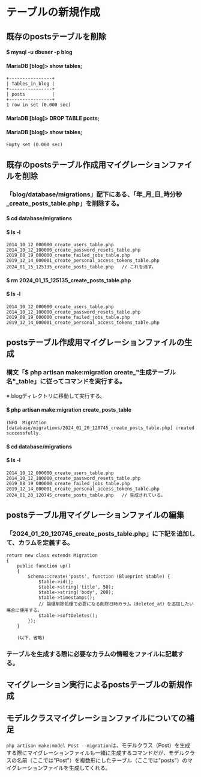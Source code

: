 # テーブルの新規作成

## 既存のpostsテーブルを削除

#### $ mysql -u dbuser -p blog
#### MariaDB [blog]> show tables;

    +----------------+
    | Tables_in_blog |
    +----------------+
    | posts          |
    +----------------+
    1 row in set (0.000 sec)

#### MariaDB [blog]> DROP TABLE posts;
#### MariaDB [blog]> show tables;

    Empty set (0.000 sec)

## 既存のpostsテーブル作成用マイグレーションファイルを削除

### 「blog/database/migrations」配下にある、「年_月_日_時分秒_create_posts_table.php」を削除する。
#### $ cd database/migrations
#### $ ls -l

    2014_10_12_000000_create_users_table.php
    2014_10_12_100000_create_password_resets_table.php
    2019_08_19_000000_create_failed_jobs_table.php
    2019_12_14_000001_create_personal_access_tokens_table.php
    2024_01_15_125135_create_posts_table.php   // これを消す。

#### $ rm 2024_01_15_125135_create_posts_table.php
#### $ ls -l

    2014_10_12_000000_create_users_table.php
    2014_10_12_100000_create_password_resets_table.php
    2019_08_19_000000_create_failed_jobs_table.php
    2019_12_14_000001_create_personal_access_tokens_table.php

## postsテーブル作成用マイグレーションファイルの生成

### 構文「$ php artisan make:migration create_"生成テーブル名"_table」に従ってコマンドを実行する。
※ blogディレクトリに移動して実行する。
#### $ php artisan make:migration create_posts_table

    INFO  Migration [database/migrations/2024_01_20_120745_create_posts_table.php] created successfully.

#### $ cd database/migrations
#### $ ls -l

    2014_10_12_000000_create_users_table.php
    2014_10_12_100000_create_password_resets_table.php
    2019_08_19_000000_create_failed_jobs_table.php
    2019_12_14_000001_create_personal_access_tokens_table.php
    2024_01_20_120745_create_posts_table.php   // 生成されている。

## postsテーブル用マイグレーションファイルの編集

### 「2024_01_20_120745_create_posts_table.php」に下記を追加して、カラムを定義する。

    return new class extends Migration
    {
        public function up()
        {
            Schema::create('posts', function (Blueprint $table) {
                $table->id();
                $table->string('title', 50);
                $table->string('body', 200);
                $table->timestamps();
                // 論理削除処理で必要になる削除日時カラム（deleted_at）を追加したい場合に使用する。
                $table->softDeletes();
            });
        }
        
        (以下、省略)

### テーブルを生成する際に必要なカラムの情報をファイルに記載する。

## マイグレーション実行によるpostsテーブルの新規作成

## モデルクラスマイグレーションファイルについての補足

`php artisan make:model Post --migration`は、モデルクラス（Post）を生成する際にマイグレーションファイルも一緒に生成するコマンドだが、モデルクラスの名前（ここでは"Post"）を複数形にしたテーブル（ここでは"posts"）のマイグレーションファイルを生成してくれる。